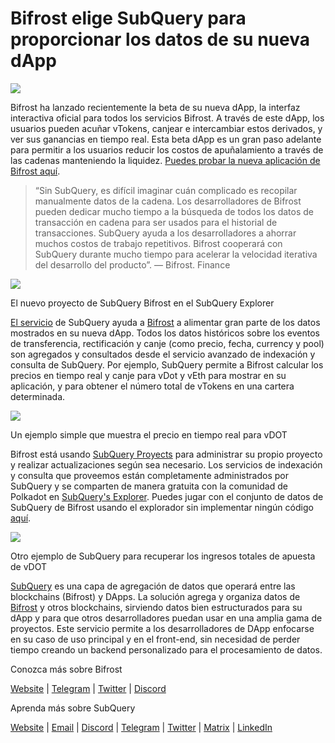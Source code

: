 # Bifrost elige SubQuery para proporcionar los datos de su nueva dApp

![](https://miro.medium.com/max/1400/0*nqNosmn0y7FHOI42)

Bifrost ha lanzado recientemente la beta de su nueva dApp, la interfaz interactiva oficial para todos los servicios Bifrost. A través de este dApp, los usuarios pueden acuñar vTokens, canjear e intercambiar estos derivados, y ver sus ganancias en tiempo real. Esta beta dApp es un gran paso adelante para permitir a los usuarios reducir los costos de apuñalamiento a través de las cadenas manteniendo la liquidez. [Puedes probar la nueva aplicación de Bifrost aquí](https://apps.bifrost.finance/).

> “Sin SubQuery, es difícil imaginar cuán complicado es recopilar manualmente datos de la cadena. Los desarrolladores de Bifrost pueden dedicar mucho tiempo a la búsqueda de todos los datos de transacción en cadena para ser usados para el historial de transacciones. SubQuery ayuda a los desarrolladores a ahorrar muchos costos de trabajo repetitivos. Bifrost cooperará con SubQuery durante mucho tiempo para acelerar la velocidad iterativa del desarrollo del producto”. — Bifrost. Finance


![](https://miro.medium.com/max/1400/0*_JK-h0rjef6rk1ot)

El nuevo proyecto de SubQuery Bifrost en el SubQuery Explorer

[El servicio](https://subquery.network/) de SubQuery ayuda a [Bifrost](https://bifrost.finance/) a alimentar gran parte de los datos mostrados en su nueva dApp. Todos los datos históricos sobre los eventos de transferencia, rectificación y canje (como precio, fecha, currency y pool) son agregados y consultados desde el servicio avanzado de indexación y consulta de SubQuery. Por ejemplo, SubQuery permite a Bifrost calcular los precios en tiempo real y canje para vDot y vEth para mostrar en su aplicación, y para obtener el número total de vTokens en una cartera determinada.

![](https://miro.medium.com/max/1400/0*WIxvwcgPIHzCf0E3)

Un ejemplo simple que muestra el precio en tiempo real para vDOT

Bifrost está usando [SubQuery Proyects](https://project.subquery.network/) para administrar su propio proyecto y realizar actualizaciones según sea necesario. Los servicios de indexación y consulta que proveemos están completamente administrados por SubQuery y se comparten de manera gratuita con la comunidad de Polkadot en [SubQuery's Explorer](https://explorer.subquery.network/). Puedes jugar con el conjunto de datos de SubQuery de Bifrost usando el explorador sin implementar ningún código [aquí](https://explorer.subquery.network/subquery/bifrost-finance/subql).

![](https://miro.medium.com/max/1400/0*J9Rao6oyFMxVNWzZ)

Otro ejemplo de SubQuery para recuperar los ingresos totales de apuesta de vDOT

[SubQuery](https://subquery.network/) es una capa de agregación de datos que operará entre las blockchains (Bifrost) y DApps. La solución agrega y organiza datos de [Bifrost](https://bifrost.finance/) y otros blockchains, sirviendo datos bien estructurados para su dApp y para que otros desarrolladores puedan usar en una amplia gama de proyectos. Este servicio permite a los desarrolladores de DApp enfocarse en su caso de uso principal y en el front-end, sin necesidad de perder tiempo creando un backend personalizado para el procesamiento de datos.

Conozca más sobre Bifrost

[Website](https://bifrost.finance/) | [Telegram](https://t.me/bifrost_finance) | [Twitter](https://twitter.com/bifrost_finance) | [Discord](https://discord.gg/XjnjdKBNXj)

Aprenda más sobre SubQuery

[Website](https://subquery.network/) | [Email](mailto:hello@subquery.network) | [Discord](https://discord.com/invite/78zg8aBSMG) | [Telegram](https://t.me/subquerynetwork) | [Twitter](https://twitter.com/subquerynetwork) | [Matrix](https://matrix.to/#/#subquery:matrix.org) | [LinkedIn](https://www.linkedin.com/company/subquery)